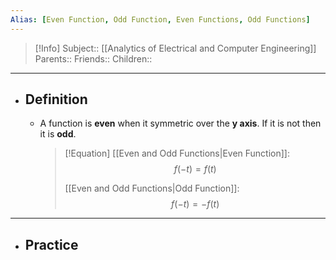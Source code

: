 ```yaml
---
Alias: [Even Function, Odd Function, Even Functions, Odd Functions]
---
```

> [!Info]
> Subject:: [[Analytics of Electrical and Computer Engineering]]
> Parents:: 
> Friends:: 
> Children:: 
---
- ## Definition
	- A function is **even** when it symmetric over the **y axis**. If it is not then it is **odd**.
	  > [!Equation]
	  > [[Even and Odd Functions|Even Function]]:
	  > $$f(-t)=f(t)$$
	  > 
	  > [[Even and Odd Functions|Odd Function]]:
	  > $$f(-t)=-f(t)$$
---
- ## Practice